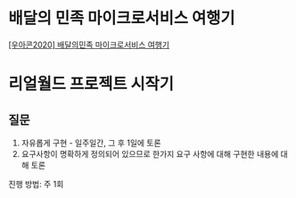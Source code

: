 # 배달의 민족 마이크로서비스 여행기

[[우아콘2020] 배달의민족 마이크로서비스 여행기](https://www.youtube.com/watch?v=BnS6343GTkY&t)

## 

# 리얼월드 프로젝트 시작기
## 질문

1. 자유롭게 구현 - 일주일간, 그 후 1일에 토론
2. 요구사항이 명확하게 정의되어 있으므로 한가지 요구 사항에 대해 구현한 내용에 대해 토론


진행 방법: 주 1회 